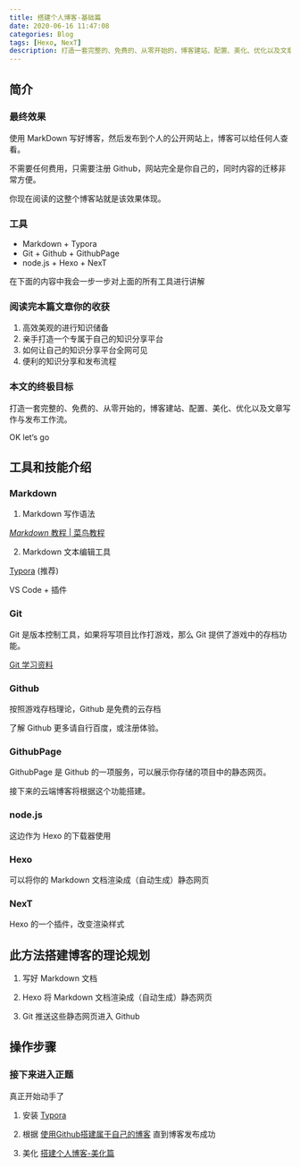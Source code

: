 ```yaml
---
title: 搭建个人博客-基础篇
date: 2020-06-16 11:47:08
categories: Blog
tags: [Hexo, NexT]
description: 打造一套完整的、免费的、从零开始的，博客建站、配置、美化、优化以及文章写作与发布工作流。
---
```


## 简介

### 最终效果

使用 MarkDown 写好博客，然后发布到个人的公开网站上，博客可以给任何人查看。

不需要任何费用，只需要注册 Github，网站完全是你自己的，同时内容的迁移非常方便。

你现在阅读的这整个博客站就是该效果体现。

### 工具

- Markdown + Typora
- Git + Github + GithubPage
- node.js + Hexo + NexT

在下面的内容中我会一步一步对上面的所有工具进行讲解

### 阅读完本篇文章你的收获

1. 高效美观的进行知识储备
2. 亲手打造一个专属于自己的知识分享平台
3. 如何让自己的知识分享平台全网可见
4. 便利的知识分享和发布流程

### 本文的终极目标

打造一套完整的、免费的、从零开始的，博客建站、配置、美化、优化以及文章写作与发布工作流。

OK let‘s go





## 工具和技能介绍



### Markdown 

1. Markdown 写作语法

[*Markdown* 教程 | 菜鸟教程](https://www.baidu.com/link?url=K8P5Jt2E-bnXSJ5ykWfQMOQhofYt0new3Uee6zK2Id60GQ3LV7TB31qmK9Jmo5GS3Gs4TAghfXtw8X2SQOVDpq&wd=&eqid=af1d85d20014ee96000000065eead21b)

2. Markdown 文本编辑工具

[Typora]( https://typora.io/) (推荐)

VS Code + 插件



### Git

Git 是版本控制工具，如果将写项目比作打游戏，那么 Git 提供了游戏中的存档功能。

[Git 学习资料](/2020/06/18/Git/)  



###  Github

按照游戏存档理论，Github 是免费的云存档

了解 Github 更多请自行百度，或注册体验。



### GithubPage

GithubPage 是 Github 的一项服务，可以展示你存储的项目中的静态网页。

接下来的云端博客将根据这个功能搭建。



### node.js 

这边作为 Hexo 的下载器使用



### Hexo 

可以将你的 Markdown 文档渲染成（自动生成）静态网页 



### NexT

Hexo 的一个插件，改变渲染样式



## 此方法搭建博客的理论规划

1. 写好 Markdown 文档
2. Hexo 将 Markdown 文档渲染成（自动生成）静态网页 

3. Git 推送这些静态网页进入 Github





## 操作步骤

### 接下来进入正题

真正开始动手了



1. 安装 [Typora]( https://typora.io/)
2. 根据 [使用Github搭建属于自己的博客](https://www.jianshu.com/p/4f56cf990bba) 直到博客发布成功

3. 美化 [搭建个人博客-美化篇](/2020/06/18/搭建个人博客-美化篇/)

